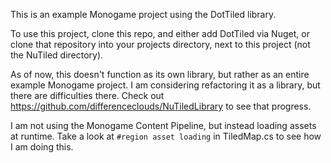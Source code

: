 This is an example Monogame project using the DotTiled library.

To use this project, clone this repo, and either add DotTiled via Nuget, or clone that repository into your projects directory, next to this project (not the NuTiled directory).

As of now, this doesn't function as its own library, but rather as an entire example Monogame project. I am considering refactoring it as a library,
but there are difficulties there. Check out https://github.com/differenceclouds/NuTiledLibrary to see that progress. 

I am not using the Monogame Content Pipeline, but instead loading assets at runtime. Take a look at `#region asset loading` in TiledMap.cs to see how I am doing this.
